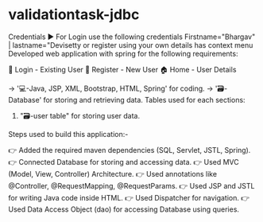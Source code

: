 # validationtask-jdbc
Credentials
▶️ For Login use the following credentials Firstname="Bhargav" | lastname="Devisetty
or register using your own details
has context menu
Developed web application with spring for the following requirements:


👤 Login - Existing User
👥 Register - New User
🏠 Home - User Details
 
-> '💻-Java, JSP, XML, Bootstrap, HTML, Spring' for coding.
-> '🗃️-Database' for storing and retrieving data.
Tables used for each sections:


1. "🗃️-user table"  for storing user data.
 
Steps used to build this application:-


👉 Added the required maven dependencies (SQL, Servlet, JSTL, Spring).
👉 Connected Database for storing and accessing data.
👉 Used MVC (Model, View, Controller) Architecture.
👉 Used annotations like @Controller, @RequestMapping, @RequestParams.
👉 Used JSP and JSTL for writing Java code inside HTML.
👉 Used Dispatcher for navigation.
👉 Used Data Access Object (dao) for accessing Database using queries.
 

